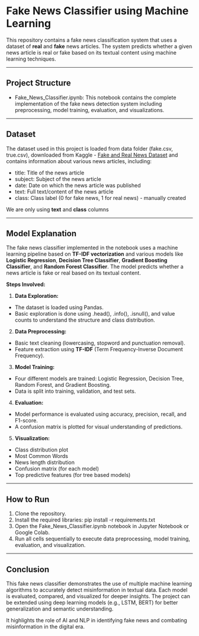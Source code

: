 # Fake News Classifier using Machine Learning

This repository contains a fake news classification system that uses a dataset of **real** and **fake** news articles. The system predicts whether a given news article is real or fake based on its textual content using machine learning techniques.

---

## Project Structure

- Fake_News_Classifier.ipynb: This notebook contains the complete implementation of the fake news detection system including preprocessing, model training, evaluation, and visualizations.

---

## Dataset
The dataset used in this project is loaded from data folder (fake.csv, true.csv), downloaded from Kaggle - [Fake and Real News Dataset](https://www.kaggle.com/datasets/clmentbisaillon/fake-and-real-news-dataset) and contains information about various news articles, including:

- title: Title of the news article
- subject: Subject of the news article
- date: Date on which the news article was published
- text: Full text/content of the news article
- class: Class label (0 for fake news, 1 for real news) - manually created

We are only using **text** and **class** columns

---

## Model Explanation
The fake news classifier implemented in the notebook uses a machine learning pipeline based on **TF-IDF vectorization** and various models like **Logistic Regression**, **Decision Tree Classifier**, **Gradient Boosting Classifier**, and **Random Forest Classifier**. The model predicts whether a news article is fake or real based on its textual content.

**Steps Involved:**

1. **Data Exploration:**
- The dataset is loaded using Pandas.
- Basic exploration is done using .head(), .info(), .isnull(), and value counts to understand the structure and class distribution.

2. **Data Preprocessing:**
- Basic text cleaning (lowercasing, stopword and punctuation removal).
- Feature extraction using **TF-IDF** (Term Frequency-Inverse Document Frequency).

3. **Model Training:**
- Four different models are trained: Logistic Regression, Decision Tree, Random Forest, and Gradient Boosting.
- Data is split into training, validation, and test sets.

4. **Evaluation:**
- Model performance is evaluated using accuracy, precision, recall, and F1-score.
- A confusion matrix is plotted for visual understanding of predictions.

5. **Visualization:**
- Class distribution plot
- Most Common Words
- News length distribution
- Confusion matrix (for each model)
- Top predictive features (for tree based models)

---

## How to Run
1. Clone the repository.
2. Install the required libraries:
        pip install -r requirements.txt
3. Open the Fake_News_Classifier.ipynb notebook in Jupyter Notebook or Google Colab.
4. Run all cells sequentially to execute data preprocessing, model training, evaluation, and visualization.

---

## Conclusion
This fake news classifier demonstrates the use of multiple machine learning algorithms to accurately detect misinformation in textual data. Each model is evaluated, compared, and visualized for deeper insights. 
The project can be extended using deep learning models (e.g., LSTM, BERT) for better generalization and semantic understanding.

It highlights the role of AI and NLP in identifying fake news and combating misinformation in the digital era.
